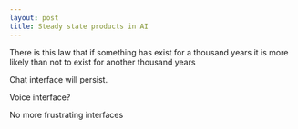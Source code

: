 ```yaml
---
layout: post
title: Steady state products in AI
---
```



There is this law that if something has exist for a thousand years it is more likely than not to exist for another thousand years

Chat interface will persist.

Voice interface?

No more frustrating interfaces

